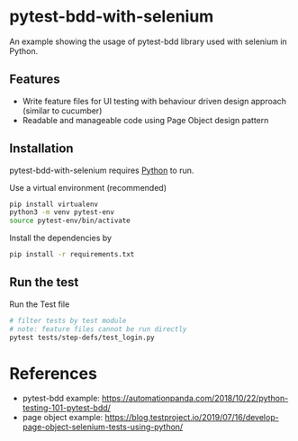 # pytest-bdd-with-selenium

An example showing the usage of pytest-bdd library used with selenium in Python.

## Features

- Write feature files for UI testing with behaviour driven design approach (similar to cucumber)
- Readable and manageable code using Page Object design pattern

## Installation

pytest-bdd-with-selenium requires [Python](https://www.python.org/download) to run.

Use a virtual environment (recommended)

```sh
pip install virtualenv
python3 -m venv pytest-env
source pytest-env/bin/activate
```

Install the dependencies by

```sh
pip install -r requirements.txt
```

## Run the test

Run the Test file

```sh
# filter tests by test module
# note: feature files cannot be run directly
pytest tests/step-defs/test_login.py
```
# References

- pytest-bdd example: https://automationpanda.com/2018/10/22/python-testing-101-pytest-bdd/
- page object example: https://blog.testproject.io/2019/07/16/develop-page-object-selenium-tests-using-python/